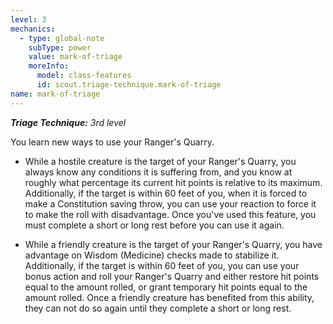 ```yaml
---
level: 3
mechanics:
  - type: global-note
    subType: power
    value: mark-of-triage
    moreInfo:
      model: class-features
      id: scout.triage-technique.mark-of-triage
name: mark-of-triage
---
```

_**Triage Technique:** 3rd level_
You learn new ways to use your Ranger's Quarry. 
- While a hostile creature is the target of your Ranger's Quarry, you always know any conditions it is suffering from, and you know at roughly what percentage its current hit points is relative to its maximum. Additionally, if the target is within 60 feet of you, when it is forced to make a Constitution saving throw, you can use your reaction to force it to make the roll with disadvantage. Once you've used this feature, you must complete a short or long rest before you can use it again.
- While a friendly creature is the target of your Ranger's Quarry, you have advantage on Wisdom (Medicine) checks made to stabilize it. Additionally, if the target is within 60 feet of you, you can use your bonus action and roll your Ranger's Quarry and either restore hit points equal to the amount rolled, or grant temporary hit points equal to the amount rolled. Once a friendly creature has benefited from this ability, they can not do so again until they complete a short or long rest.